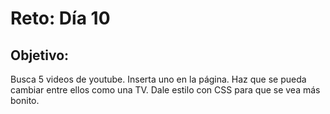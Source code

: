 # Reto: Día 10

## Objetivo:
Busca 5 videos de youtube. Inserta uno en la página. Haz que se pueda cambiar entre ellos como una TV. Dale estilo con CSS para que se vea más bonito.